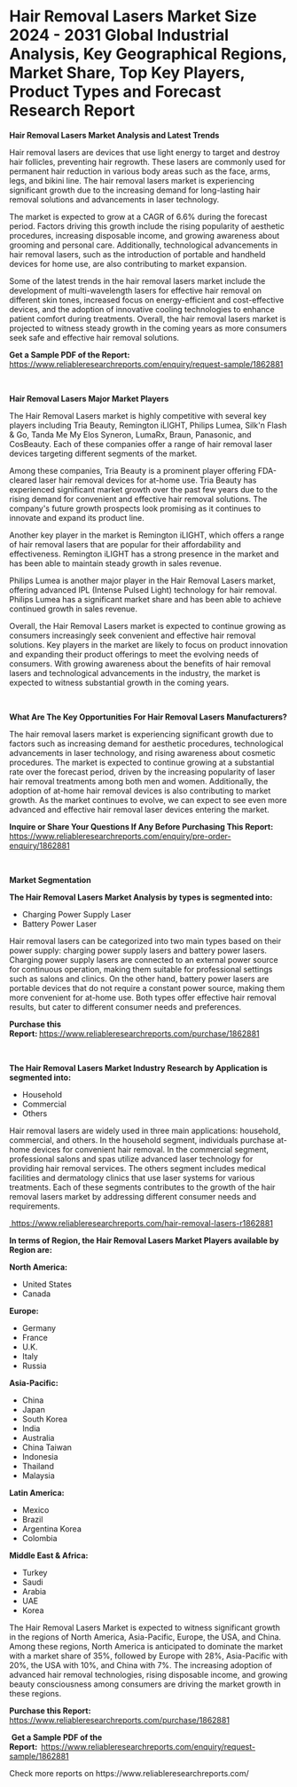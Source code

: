 <p><h1>Hair Removal Lasers Market Size 2024 - 2031 Global Industrial Analysis, Key Geographical Regions, Market Share, Top Key Players, Product Types and Forecast Research Report</h1></p><p><strong>Hair Removal Lasers Market Analysis and Latest Trends</strong></p>
<p><p>Hair removal lasers are devices that use light energy to target and destroy hair follicles, preventing hair regrowth. These lasers are commonly used for permanent hair reduction in various body areas such as the face, arms, legs, and bikini line. The hair removal lasers market is experiencing significant growth due to the increasing demand for long-lasting hair removal solutions and advancements in laser technology. </p><p>The market is expected to grow at a CAGR of 6.6% during the forecast period. Factors driving this growth include the rising popularity of aesthetic procedures, increasing disposable income, and growing awareness about grooming and personal care. Additionally, technological advancements in hair removal lasers, such as the introduction of portable and handheld devices for home use, are also contributing to market expansion.</p><p>Some of the latest trends in the hair removal lasers market include the development of multi-wavelength lasers for effective hair removal on different skin tones, increased focus on energy-efficient and cost-effective devices, and the adoption of innovative cooling technologies to enhance patient comfort during treatments. Overall, the hair removal lasers market is projected to witness steady growth in the coming years as more consumers seek safe and effective hair removal solutions.</p></p>
<p><strong>Get a Sample PDF of the Report:&nbsp;</strong> <a href="https://www.reliableresearchreports.com/enquiry/request-sample/1862881">https://www.reliableresearchreports.com/enquiry/request-sample/1862881</a></p>
<p>&nbsp;</p>
<p><strong>Hair Removal Lasers Major Market Players</strong></p>
<p><p>The Hair Removal Lasers market is highly competitive with several key players including Tria Beauty, Remington iLIGHT, Philips Lumea, Silk'n Flash & Go, Tanda Me My Elos Syneron, LumaRx, Braun, Panasonic, and CosBeauty. Each of these companies offer a range of hair removal laser devices targeting different segments of the market.</p><p>Among these companies, Tria Beauty is a prominent player offering FDA-cleared laser hair removal devices for at-home use. Tria Beauty has experienced significant market growth over the past few years due to the rising demand for convenient and effective hair removal solutions. The company's future growth prospects look promising as it continues to innovate and expand its product line.</p><p>Another key player in the market is Remington iLIGHT, which offers a range of hair removal lasers that are popular for their affordability and effectiveness. Remington iLIGHT has a strong presence in the market and has been able to maintain steady growth in sales revenue.</p><p>Philips Lumea is another major player in the Hair Removal Lasers market, offering advanced IPL (Intense Pulsed Light) technology for hair removal. Philips Lumea has a significant market share and has been able to achieve continued growth in sales revenue.</p><p>Overall, the Hair Removal Lasers market is expected to continue growing as consumers increasingly seek convenient and effective hair removal solutions. Key players in the market are likely to focus on product innovation and expanding their product offerings to meet the evolving needs of consumers. With growing awareness about the benefits of hair removal lasers and technological advancements in the industry, the market is expected to witness substantial growth in the coming years.</p></p>
<p>&nbsp;</p>
<p><strong>What Are The Key Opportunities For Hair Removal Lasers Manufacturers?</strong></p>
<p><p>The hair removal lasers market is experiencing significant growth due to factors such as increasing demand for aesthetic procedures, technological advancements in laser technology, and rising awareness about cosmetic procedures. The market is expected to continue growing at a substantial rate over the forecast period, driven by the increasing popularity of laser hair removal treatments among both men and women. Additionally, the adoption of at-home hair removal devices is also contributing to market growth. As the market continues to evolve, we can expect to see even more advanced and effective hair removal laser devices entering the market.</p></p>
<p><strong>Inquire or Share Your Questions If Any Before Purchasing This Report:</strong> <a href="https://www.reliableresearchreports.com/enquiry/pre-order-enquiry/1862881">https://www.reliableresearchreports.com/enquiry/pre-order-enquiry/1862881</a></p>
<p>&nbsp;</p>
<p><strong>Market Segmentation</strong></p>
<p><strong>The Hair Removal Lasers Market Analysis by types is segmented into:</strong></p>
<p><ul><li>Charging Power Supply Laser</li><li>Battery Power Laser</li></ul></p>
<p><p>Hair removal lasers can be categorized into two main types based on their power supply: charging power supply lasers and battery power lasers. Charging power supply lasers are connected to an external power source for continuous operation, making them suitable for professional settings such as salons and clinics. On the other hand, battery power lasers are portable devices that do not require a constant power source, making them more convenient for at-home use. Both types offer effective hair removal results, but cater to different consumer needs and preferences.</p></p>
<p><strong>Purchase this Report:&nbsp;</strong><a href="https://www.reliableresearchreports.com/purchase/1862881">https://www.reliableresearchreports.com/purchase/1862881</a></p>
<p>&nbsp;</p>
<p><strong>The Hair Removal Lasers Market Industry Research by Application is segmented into:</strong></p>
<p><ul><li>Household</li><li>Commercial</li><li>Others</li></ul></p>
<p><p>Hair removal lasers are widely used in three main applications: household, commercial, and others. In the household segment, individuals purchase at-home devices for convenient hair removal. In the commercial segment, professional salons and spas utilize advanced laser technology for providing hair removal services. The others segment includes medical facilities and dermatology clinics that use laser systems for various treatments. Each of these segments contributes to the growth of the hair removal lasers market by addressing different consumer needs and requirements.</p></p>
<p><a href="https://www.reliableresearchreports.com/hair-removal-lasers-r1862881">&nbsp;https://www.reliableresearchreports.com/hair-removal-lasers-r1862881</a></p>
<p><strong>In terms of Region, the Hair Removal Lasers Market Players available by Region are:</strong></p>
<p>
    <p> <strong> North America: </strong>
        <ul>
            <li>United States</li>
            <li>Canada</li>
        </ul>
        </p> 
    <p> <strong> Europe: </strong>
        <ul>
            <li>Germany</li>
            <li>France</li>
            <li>U.K.</li>
            <li>Italy</li>
            <li>Russia</li>
        </ul>
        </p> 
    <p> <strong> Asia-Pacific: </strong>
        <ul>
            <li>China</li>
            <li>Japan</li>
            <li>South Korea</li>
            <li>India</li>
            <li>Australia</li>
            <li>China Taiwan</li>
            <li>Indonesia</li>
            <li>Thailand</li>
            <li>Malaysia</li>
        </ul>
        </p> 
    <p> <strong> Latin America: </strong>
        <ul>
            <li>Mexico</li>
            <li>Brazil</li>
            <li>Argentina Korea</li>
            <li>Colombia</li>
        </ul>
        </p> 
    <p> <strong> Middle East & Africa: </strong>
        <ul>
            <li>Turkey</li>
            <li>Saudi</li>
            <li>Arabia</li>
            <li>UAE</li>
            <li>Korea</li>
        </ul>
    </p>
    </p>
<p><p>The Hair Removal Lasers Market is expected to witness significant growth in the regions of North America, Asia-Pacific, Europe, the USA, and China. Among these regions, North America is anticipated to dominate the market with a market share of 35%, followed by Europe with 28%, Asia-Pacific with 20%, the USA with 10%, and China with 7%. The increasing adoption of advanced hair removal technologies, rising disposable income, and growing beauty consciousness among consumers are driving the market growth in these regions.</p></p>
<p><strong>Purchase this Report: </strong><a href="https://www.reliableresearchreports.com/purchase/1862881">https://www.reliableresearchreports.com/purchase/1862881</a></p>
<p>&nbsp;<strong>Get a Sample PDF of the Report:&nbsp;&nbsp;</strong><a href="https://www.reliableresearchreports.com/enquiry/request-sample/1862881">https://www.reliableresearchreports.com/enquiry/request-sample/1862881</a></p>
<p><strong></strong></p>
<p>Check more reports on https://www.reliableresearchreports.com/</p>